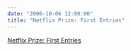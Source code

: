 ```yaml
---
date: "2006-10-06 12:00:00"
title: "Netflix Prize: First Entries"
---
```


[Netflix Prize: First Entries](/lemire/blog/2006/10-06-netflix-prize-first-entries)

